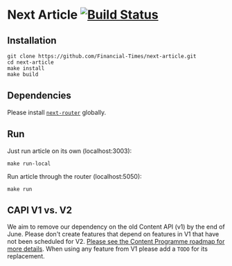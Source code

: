 # Next Article [![Build Status](https://travis-ci.org/Financial-Times/next-article.svg?branch=master)](https://travis-ci.org/Financial-Times/next-article)

## Installation

```
git clone https://github.com/Financial-Times/next-article.git
cd next-article
make install
make build
```

## Dependencies

Please install [`next-router`](http://git.svc.ft.com/projects/NEXT/repos/router/browse) globally.

## Run

Just run article on its own (localhost:3003):

```
make run-local
```

Run article through the router (localhost:5050):

```
make run
```

## CAPI V1 vs. V2

We aim to remove our dependency on the old Content API (v1) by the end of June.  Please don't create features that depend on features in V1 that have not been scheduled for V2.  [Please see the Content Programme roadmap for more details](https://docs.google.com/a/ft.com/presentation/d/1e711m8jZaBQ_CzLxhS7_1B3o015yVEmCiAni95zAPOg/edit#slide=id.p).  When using any feature from V1 please add a `TODO` for its replacement.

